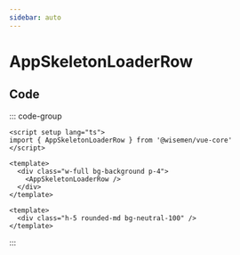 ```yaml
---
sidebar: auto
---
```



# AppSkeletonLoaderRow
<script setup>
import AppSkeletonLoaderRowPlayground from './AppSkeletonLoaderRowPlayground.vue'
</script>

<AppSkeletonLoaderRowPlayground />


## Code

::: code-group
```vue [Usage]
<script setup lang="ts">
import { AppSkeletonLoaderRow } from '@wisemen/vue-core'
</script>
  
<template>
  <div class="w-full bg-background p-4">
    <AppSkeletonLoaderRow />
  </div>
</template>
```

```vue [Source code]
<template>
  <div class="h-5 rounded-md bg-neutral-100" />
</template>
```

:::